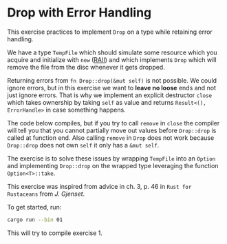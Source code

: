 # Drop with Error Handling

This exercise practices to implement `Drop` on a type while retaining error
handling.

We have a type `TempFile` which should simulate some resource which you acquire
and initialize with `new`
([RAII](https://en.wikipedia.org/wiki/Resource_acquisition_is_initialization))
and which implements `Drop` which will remove the file from the disc whenever it
gets dropped.

Returning errors from `fn Drop::drop(&mut self)` is not possible. We could
ignore errors, but in this exercise we want to **leave no loose** ends and not
just ignore errors. That is why we implement an explicit destructor `close`
which takes ownership by taking `self` as value and returns
`Result<(), ErrorHandle>` in case something happens.

The code below compiles, but if you try to call `remove` in `close` the compiler
will tell you that you cannot partially move out values before `Drop::drop` is
called at function end. Also calling `remove` in `Drop` does not work because
`Drop::drop` does not own `self` it only has a `&mut self`.

The exercise is to solve these issues by wrapping `TempFile` into an `Option`
and implementing `Drop::drop` on the wrapped type leveraging the function
`Option<T>::take`.

This exercise was inspired from advice in ch. 3, p. 46 in `Rust for Rustaceans`
from _J. Gjenset_.

To get started, run:

```bash
cargo run --bin 01
```

This will try to compile exercise 1.
